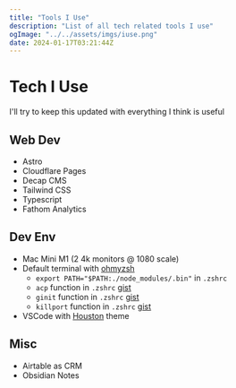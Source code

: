 ```yaml
---
title: "Tools I Use"
description: "List of all tech related tools I use"
ogImage: "../../assets/imgs/iuse.png"
date: 2024-01-17T03:21:44Z
---
```


# Tech I Use

I'll try to keep this updated with everything I think is useful

## Web Dev

- Astro
- Cloudflare Pages
- Decap CMS
- Tailwind CSS
- Typescript
- Fathom Analytics

## Dev Env

- Mac Mini M1 (2 4k monitors @ 1080 scale)
- Default terminal with [ohmyzsh](https://ohmyz.sh/)
    - `export PATH="$PATH:./node_modules/.bin"` in `.zshrc`
    - `acp` function in `.zshrc` [gist](https://gist.github.com/OliverSpeir/6842787f67680a1844c718e09eacb169)
    - `ginit` function in `.zshrc` [gist](https://gist.github.com/OliverSpeir/1bc4db65c49cfb05d875876ff35d6b27)
    - `killport` function in `.zshrc` [gist](https://gist.github.com/OliverSpeir/09f40be59f31bfa2fafb018d4a49c456)
- VSCode with [Houston](https://marketplace.visualstudio.com/items?itemName=astro-build.houston) theme

## Misc

- Airtable as CRM
- Obsidian Notes
